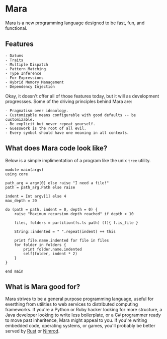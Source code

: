 # Mara

Mara is a new programming language designed to be fast, fun, and functional.

## Features

    - Datums
    - Traits
    - Multiple Dispatch
    - Pattern Matching
    - Type Inference
    - For Expressions
    - Hybrid Memory Management
    - Dependency Injection

Okay, it doesn't offer all of those features today, but it will as development progressses.  Some of the driving principles behind Mara are:

    - Pragmatism over ideaology.
    - Customizable means configurable with good defaults -- be customizable.
    - Be explicit but never repeat yourself.
    - Guesswork is the root of all evil.
    - Every symbol should have one meaning in all contexts.

## What does Mara code look like?

Below is a simple implimentation of a program like the unix `tree` utility.

    module main(argv)
    using core

    path_arg = argv[0] else raise "I need a file!"
    path = path_arg.Path else raise

    indent = Int argv[1] else 4
    max_depth = 20

    do (path = path, indent = 0, depth = 0) {
        raise "Maximum recursion depth reached" if depth > 10

        files, folders = partition(fs.ls path) (f){ f.is_file }

        String::indented = " ".repeat(indent) ++ this

        print file.name.indented for file in files
        for folder in folders {
            print folder.name.indented
            self(folder, indent * 2)
        }
    }

    end main

## What is Mara good for?

Mara strives to be a general purpose programming language, useful for everthing from utilities to web services to distributed computing frameworks.  If you're a Python or Ruby hacker looking for more structure, a Java developer looking to write less boilerplate, or a C# programmer ready to move past inheritence, Mara might appeal to you.  If you're writing embedded code, operating systems, or games, you'll probably be better served by [Rust]() or [Nimrod]().
